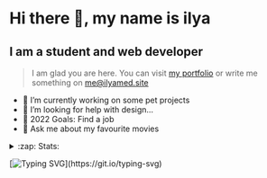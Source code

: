 # Hi there 👋, my name is ilya
## I am a student and web developer
<!-- ![I am a student and web developer](https://i.pinimg.com/originals/b9/ba/44/b9ba446cca2bb06ff1a8d49fd46581ed.jpg) -->

>I am glad you are here. You can visit [my portfolio](https://ilyamed.site/) or write me something on me@ilyamed.site 

- 🔭 I’m currently working on some pet projects
- 🤔 I’m looking for help with design...
- 🥅 2022 Goals: Find a job
- 💬 Ask me about my favourite movies 

<details>
  <summary>:zap: Stats:</summary>
<p><!-- https://github.com/anmol098/waka-readme-stats -->
  
<!--START_SECTION:waka-->
![Profile Views](http://img.shields.io/badge/Profile%20Views-55-blue)

**🐱 My GitHub Data** 

> 🏆 86 Contributions in the Year 2022
 > 
> 📦 60.9 kB Used in GitHub's Storage 
 > 
> 💼 Opted to Hire
 > 
> 📜 13 Public Repositories 
 > 
> 🔑 2 Private Repositories  
 > 
**I'm a Night 🦉** 

```text
🌞 Morning    33 commits     ███░░░░░░░░░░░░░░░░░░░░░░   14.04% 
🌆 Daytime    52 commits     █████░░░░░░░░░░░░░░░░░░░░   22.13% 
🌃 Evening    101 commits    ██████████░░░░░░░░░░░░░░░   42.98% 
🌙 Night      49 commits     █████░░░░░░░░░░░░░░░░░░░░   20.85%

```


📊 **This Week I Spent My Time On** 

```text
⌚︎ Time Zone: Europe/Moscow

💬 Programming Languages: 
SCSS                     8 hrs 32 mins       ██████████░░░░░░░░░░░░░░░   40.8% 
JavaScript               7 hrs 14 mins       ████████░░░░░░░░░░░░░░░░░   34.56% 
C++                      3 hrs 54 mins       ████░░░░░░░░░░░░░░░░░░░░░   18.64% 
JSON                     51 mins             █░░░░░░░░░░░░░░░░░░░░░░░░   4.07% 
HTML                     14 mins             ░░░░░░░░░░░░░░░░░░░░░░░░░   1.18%

🔥 Editors: 
VS Code                  17 hrs 1 min        ████████████████████░░░░░   81.36% 
Visual Studio            3 hrs 54 mins       ████░░░░░░░░░░░░░░░░░░░░░   18.64%

🐱‍💻 Projects: 
RTUITLab_Recruit         15 hrs 1 min        ██████████████████░░░░░░░   71.77% 
homework_siaod           3 hrs 54 mins       ████░░░░░░░░░░░░░░░░░░░░░   18.64% 
my_portfolio             1 hr 57 mins        ██░░░░░░░░░░░░░░░░░░░░░░░   9.36% 
Unknown Project          2 mins              ░░░░░░░░░░░░░░░░░░░░░░░░░   0.19% 
cinema-react             0 secs              ░░░░░░░░░░░░░░░░░░░░░░░░░   0.03%

```


 Last Updated on 03/03/2022 18:42:35 UTC
<!--END_SECTION:waka-->
  
![GitHub stats](https://github-readme-stats.vercel.app/api?username=Terro216&show_icons=true&theme=darcula)  
</p>
</details>

[![Typing SVG](https://readme-typing-svg.herokuapp.com?color=%23204829&duration=7000&lines=Wake+up%2C+Neo...)](https://git.io/typing-svg)
